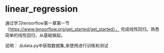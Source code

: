 # linear_regression

通过学习tensorflow第一章第一节（https://www.tensorflow.org/get_started/get_started），
完成线性回归。熟悉简单的线性回归，从基础做起。

说明：
从data.py中获取数据集,来使用进行训练和测试



